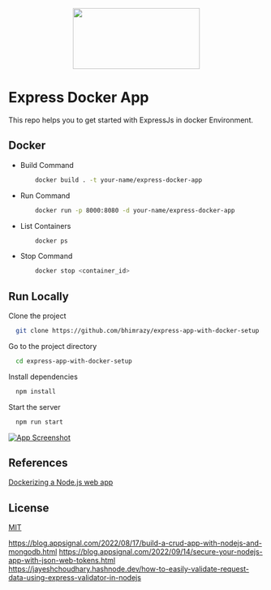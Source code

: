 <p align="center">
  <img width="250" height="120" src="https://hasura.io/blog/content/images/downloaded_images/an-exhaustive-guide-to-writing-dockerfiles-for-node-js-web-apps-bbee6bd2f3c4/1-4KhmpXFJ_Etczs6awRnAbg.png">
</p>
  
# Express Docker App 
This repo helps you to get started with ExpressJs in docker Environment.

## Docker

- Build Command

  ```bash
      docker build . -t your-name/express-docker-app

  ```

- Run Command

  ```bash
      docker run -p 8000:8080 -d your-name/express-docker-app

  ```

- List Containers

  ```bash
      docker ps

  ```

- Stop Command

  ```bash
      docker stop <container_id>

  ```

## Run Locally

Clone the project

```bash
  git clone https://github.com/bhimrazy/express-app-with-docker-setup
```

Go to the project directory

```bash
  cd express-app-with-docker-setup
```

Install dependencies

```bash
  npm install
```

Start the server

```bash
  npm run start
```

[![App Screenshot](https://i3.ytimg.com/vi/SgztwJYj1Es/maxresdefault.jpg)](https://www.youtube.com/watch?v=SgztwJYj1Es)

## References

[Dockerizing a Node.js web app](https://nodejs.org/en/docs/guides/nodejs-docker-webapp/)

## License

[MIT](https://github.com/bhimrazy/express-app-with-docker-setup/blob/master/LICENSE)

<!-- docker exec -it <container-id> bash -->
<!--
mongosh
show dbs
show users
use db_name
mongo --port 27017 -u username -p password --authenticationDatabase mydbone
express-jsdoc-swagger
 -->

https://blog.appsignal.com/2022/08/17/build-a-crud-app-with-nodejs-and-mongodb.html
https://blog.appsignal.com/2022/09/14/secure-your-nodejs-app-with-json-web-tokens.html
https://jayeshchoudhary.hashnode.dev/how-to-easily-validate-request-data-using-express-validator-in-nodejs
